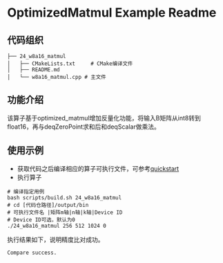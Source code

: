 # OptimizedMatmul Example Readme
## 代码组织
```
├── 24_w8a16_matmul
│   ├── CMakeLists.txt     # CMake编译文件
│   ├── README.md
│   └── w8a16_matmul.cpp # 主文件
```
## 功能介绍
该算子基于optimized_matmul增加反量化功能，将输入B矩阵从int8转到float16，再与deqZeroPoint求和后和deqScalar做乘法。
## 使用示例
- 获取代码之后编译相应的算子可执行文件，可参考[quickstart](../../docs/quickstart.md#算子编译)
- 执行算子
```
# 编译指定用例
bash scripts/build.sh 24_w8a16_matmul
# cd [代码仓路径]/output/bin
# 可执行文件名 |矩阵m轴|n轴|k轴|Device ID
# Device ID可选，默认为0
./24_w8a16_matmul 256 512 1024 0
```
执行结果如下，说明精度比对成功。
```
Compare success.
```